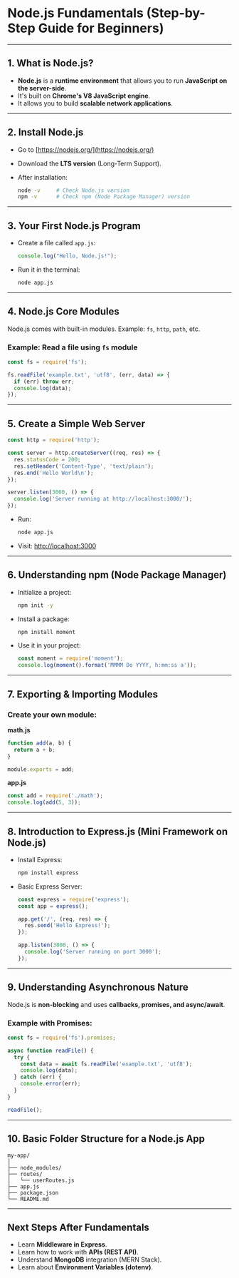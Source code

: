 # **Node.js Fundamentals (Step-by-Step Guide for Beginners)**

---

## **1. What is Node.js?**

* **Node.js** is a **runtime environment** that allows you to run **JavaScript on the server-side**.
* It's built on **Chrome's V8 JavaScript engine**.
* It allows you to build **scalable network applications**.

---

## **2. Install Node.js**

* Go to [https://nodejs.org/](https://nodejs.org/)
* Download the **LTS version** (Long-Term Support).
* After installation:

  ```bash
  node -v     # Check Node.js version
  npm -v      # Check npm (Node Package Manager) version
  ```

---

## **3. Your First Node.js Program**

* Create a file called `app.js`:

  ```js
  console.log("Hello, Node.js!");
  ```
* Run it in the terminal:

  ```bash
  node app.js
  ```

---

## **4. Node.js Core Modules**

Node.js comes with built-in modules. Example: `fs`, `http`, `path`, etc.

### Example: Read a file using `fs` module

```js
const fs = require('fs');

fs.readFile('example.txt', 'utf8', (err, data) => {
  if (err) throw err;
  console.log(data);
});
```

---

## **5. Create a Simple Web Server**

```js
const http = require('http');

const server = http.createServer((req, res) => {
  res.statusCode = 200;
  res.setHeader('Content-Type', 'text/plain');
  res.end('Hello World\n');
});

server.listen(3000, () => {
  console.log('Server running at http://localhost:3000/');
});
```

* Run:

  ```bash
  node app.js
  ```
* Visit: [http://localhost:3000](http://localhost:3000)

---

## **6. Understanding npm (Node Package Manager)**

* Initialize a project:

  ```bash
  npm init -y
  ```
* Install a package:

  ```bash
  npm install moment
  ```
* Use it in your project:

  ```js
  const moment = require('moment');
  console.log(moment().format('MMMM Do YYYY, h:mm:ss a'));
  ```

---

## **7. Exporting & Importing Modules**

### Create your own module:

**math.js**

```js
function add(a, b) {
  return a + b;
}

module.exports = add;
```

**app.js**

```js
const add = require('./math');
console.log(add(5, 3));
```

---

## **8. Introduction to Express.js (Mini Framework on Node.js)**

* Install Express:

  ```bash
  npm install express
  ```
* Basic Express Server:

  ```js
  const express = require('express');
  const app = express();

  app.get('/', (req, res) => {
    res.send('Hello Express!');
  });

  app.listen(3000, () => {
    console.log('Server running on port 3000');
  });
  ```

---

## **9. Understanding Asynchronous Nature**

Node.js is **non-blocking** and uses **callbacks, promises, and async/await**.

### Example with Promises:

```js
const fs = require('fs').promises;

async function readFile() {
  try {
    const data = await fs.readFile('example.txt', 'utf8');
    console.log(data);
  } catch (err) {
    console.error(err);
  }
}

readFile();
```

---

## **10. Basic Folder Structure for a Node.js App**

```
my-app/
│
├── node_modules/
├── routes/
│   └── userRoutes.js
├── app.js
├── package.json
└── README.md
```

---

## **Next Steps After Fundamentals**

* Learn **Middleware in Express**.
* Learn how to work with **APIs (REST API)**.
* Understand **MongoDB** integration (MERN Stack).
* Learn about **Environment Variables (dotenv)**.


